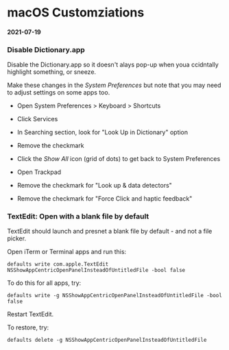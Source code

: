 # macOS Customziations
#### 2021-07-19

### Disable Dictionary.app

Disable the Dictionary.app so it doesn't alays pop-up when youa ccidntally highlight something, or sneeze.
 
Make these changes in the _System Preferences_ but note that you may need to adjust settings on some apps too.

* Open System Preferences > Keyboard > Shortcuts
* Click Services
* In Searching section, look for "Look Up in Dictionary" option
* Remove the checkmark

* Click the _Show All_ icon (grid of dots) to get back to System Preferences
* Open Trackpad
* Remove the checkmark for "Look up & data detectors"
* Remove the checkmark for "Force Click and haptic feedback"

### TextEdit: Open with a blank file by default

TextEdit should launch and presnet a blank file by default - and not a file picker. 

Open iTerm or Terminal apps and run this:

`defaults write com.apple.TextEdit NSShowAppCentricOpenPanelInsteadOfUntitledFile -bool false`

To do this for all apps, try:

`defaults write -g NSShowAppCentricOpenPanelInsteadOfUntitledFile -bool false`

Restart TextEdit.

To restore, try:

`defaults delete -g NSShowAppCentricOpenPanelInsteadOfUntitledFile`

